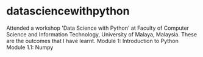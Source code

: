 # datasciencewithpython
Attended a workshop 'Data Science with Python' at Faculty of Computer Science and Information Technology, University of Malaya, Malaysia. These are the outcomes that I have learnt.
Module 1: Introduction to Python
Module 1.1: Numpy 
